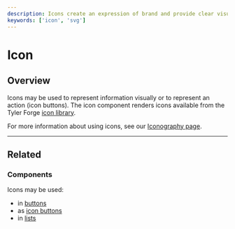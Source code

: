 ```yaml
---
description: Icons create an expression of brand and provide clear visual patterns and expectations.
keywords: ['icon', 'svg']
---
```


# Icon

<ComponentVisual
  figmaUrl=""
  storybookUrl="https://forge.tylerdev.io/main/?path=/story/components-icon--default" />

## Overview

Icons may be used to represent information visually or to represent an action (icon buttons). The icon component renders icons available from the Tyler Forge [icon library](/core-components/iconography/library).

For more information about using icons, see our [Iconography page](/core-components/iconography/guidance).

---

## Related

### Components

Icons may be used:

- in [buttons](/components/buttons/button)
- as [icon buttons](/components/buttons/icon-button)
- in [lists](/components/list)

